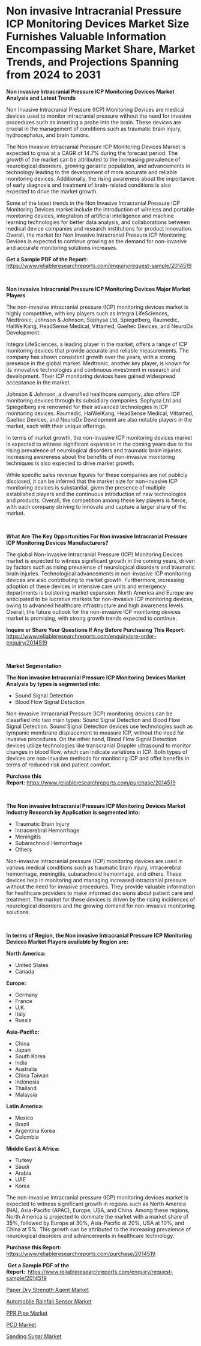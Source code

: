 <p><h1>Non invasive Intracranial Pressure ICP Monitoring Devices Market Size Furnishes Valuable Information Encompassing Market Share, Market Trends, and Projections Spanning from 2024 to 2031</h1></p><p><strong>Non invasive Intracranial Pressure ICP Monitoring Devices Market Analysis and Latest Trends</strong></p>
<p><p>Non Invasive Intracranial Pressure (ICP) Monitoring Devices are medical devices used to monitor intracranial pressure without the need for invasive procedures such as inserting a probe into the brain. These devices are crucial in the management of conditions such as traumatic brain injury, hydrocephalus, and brain tumors.</p><p>The Non Invasive Intracranial Pressure ICP Monitoring Devices Market is expected to grow at a CAGR of 14.7% during the forecast period. The growth of the market can be attributed to the increasing prevalence of neurological disorders, growing geriatric population, and advancements in technology leading to the development of more accurate and reliable monitoring devices. Additionally, the rising awareness about the importance of early diagnosis and treatment of brain-related conditions is also expected to drive the market growth.</p><p>Some of the latest trends in the Non Invasive Intracranial Pressure ICP Monitoring Devices market include the introduction of wireless and portable monitoring devices, integration of artificial intelligence and machine learning technologies for better data analysis, and collaborations between medical device companies and research institutions for product innovation. Overall, the market for Non Invasive Intracranial Pressure ICP Monitoring Devices is expected to continue growing as the demand for non-invasive and accurate monitoring solutions increases.</p></p>
<p><strong>Get a Sample PDF of the Report:&nbsp;</strong> <a href="https://www.reliableresearchreports.com/enquiry/request-sample/2014519">https://www.reliableresearchreports.com/enquiry/request-sample/2014519</a></p>
<p>&nbsp;</p>
<p><strong>Non invasive Intracranial Pressure ICP Monitoring Devices Major Market Players</strong></p>
<p><p>The non-invasive intracranial pressure (ICP) monitoring devices market is highly competitive, with key players such as Integra LifeSciences, Medtronic, Johnson & Johnson, Sophysa Ltd, Spiegelberg, Raumedic, HaiWeiKang, HeadSense Medical, Vittamed, Gaeltec Devices, and NeuroDx Development.</p><p>Integra LifeSciences, a leading player in the market, offers a range of ICP monitoring devices that provide accurate and reliable measurements. The company has shown consistent growth over the years, with a strong presence in the global market. Medtronic, another key player, is known for its innovative technologies and continuous investment in research and development. Their ICP monitoring devices have gained widespread acceptance in the market.</p><p>Johnson & Johnson, a diversified healthcare company, also offers ICP monitoring devices through its subsidiary companies. Sophysa Ltd and Spiegelberg are renowned for their advanced technologies in ICP monitoring devices. Raumedic, HaiWeiKang, HeadSense Medical, Vittamed, Gaeltec Devices, and NeuroDx Development are also notable players in the market, each with their unique offerings.</p><p>In terms of market growth, the non-invasive ICP monitoring devices market is expected to witness significant expansion in the coming years due to the rising prevalence of neurological disorders and traumatic brain injuries. Increasing awareness about the benefits of non-invasive monitoring techniques is also expected to drive market growth.</p><p>While specific sales revenue figures for these companies are not publicly disclosed, it can be inferred that the market size for non-invasive ICP monitoring devices is substantial, given the presence of multiple established players and the continuous introduction of new technologies and products. Overall, the competition among these key players is fierce, with each company striving to innovate and capture a larger share of the market.</p></p>
<p>&nbsp;</p>
<p><strong>What Are The Key Opportunities For Non invasive Intracranial Pressure ICP Monitoring Devices Manufacturers?</strong></p>
<p><p>The global Non-Invasive Intracranial Pressure (ICP) Monitoring Devices market is expected to witness significant growth in the coming years, driven by factors such as rising prevalence of neurological disorders and traumatic brain injuries. Technological advancements in non-invasive ICP monitoring devices are also contributing to market growth. Furthermore, increasing adoption of these devices in intensive care units and emergency departments is bolstering market expansion. North America and Europe are anticipated to be lucrative markets for non-invasive ICP monitoring devices, owing to advanced healthcare infrastructure and high awareness levels. Overall, the future outlook for the non-invasive ICP monitoring devices market is promising, with strong growth trends expected to continue.</p></p>
<p><strong>Inquire or Share Your Questions If Any Before Purchasing This Report:</strong> <a href="https://www.reliableresearchreports.com/enquiry/pre-order-enquiry/2014519">https://www.reliableresearchreports.com/enquiry/pre-order-enquiry/2014519</a></p>
<p>&nbsp;</p>
<p><strong>Market Segmentation</strong></p>
<p><strong>The Non invasive Intracranial Pressure ICP Monitoring Devices Market Analysis by types is segmented into:</strong></p>
<p><ul><li>Sound Signal Detection</li><li>Blood Flow Signal Detection</li></ul></p>
<p><p>Non-invasive Intracranial Pressure (ICP) monitoring devices can be classified into two main types: Sound Signal Detection and Blood Flow Signal Detection. Sound Signal Detection devices use technologies such as tympanic membrane displacement to measure ICP, without the need for invasive procedures. On the other hand, Blood Flow Signal Detection devices utilize technologies like transcranial Doppler ultrasound to monitor changes in blood flow, which can indicate variations in ICP. Both types of devices are non-invasive methods for monitoring ICP and offer benefits in terms of reduced risk and patient comfort.</p></p>
<p><strong>Purchase this Report:&nbsp;</strong><a href="https://www.reliableresearchreports.com/purchase/2014519">https://www.reliableresearchreports.com/purchase/2014519</a></p>
<p>&nbsp;</p>
<p><strong>The Non invasive Intracranial Pressure ICP Monitoring Devices Market Industry Research by Application is segmented into:</strong></p>
<p><ul><li>Traumatic Brain Injury</li><li>Intracerebral Hemorrhage</li><li>Meningitis</li><li>Subarachnoid Hemorrhage</li><li>Others</li></ul></p>
<p><p>Non-invasive intracranial pressure (ICP) monitoring devices are used in various medical conditions such as traumatic brain injury, intracerebral hemorrhage, meningitis, subarachnoid hemorrhage, and others. These devices help in monitoring and managing increased intracranial pressure without the need for invasive procedures. They provide valuable information for healthcare providers to make informed decisions about patient care and treatment. The market for these devices is driven by the rising incidences of neurological disorders and the growing demand for non-invasive monitoring solutions.</p></p>
<p>&nbsp;</p>
<p><strong>In terms of Region, the Non invasive Intracranial Pressure ICP Monitoring Devices Market Players available by Region are:</strong></p>
<p>
    <p> <strong> North America: </strong>
        <ul>
            <li>United States</li>
            <li>Canada</li>
        </ul>
        </p> 
    <p> <strong> Europe: </strong>
        <ul>
            <li>Germany</li>
            <li>France</li>
            <li>U.K.</li>
            <li>Italy</li>
            <li>Russia</li>
        </ul>
        </p> 
    <p> <strong> Asia-Pacific: </strong>
        <ul>
            <li>China</li>
            <li>Japan</li>
            <li>South Korea</li>
            <li>India</li>
            <li>Australia</li>
            <li>China Taiwan</li>
            <li>Indonesia</li>
            <li>Thailand</li>
            <li>Malaysia</li>
        </ul>
        </p> 
    <p> <strong> Latin America: </strong>
        <ul>
            <li>Mexico</li>
            <li>Brazil</li>
            <li>Argentina Korea</li>
            <li>Colombia</li>
        </ul>
        </p> 
    <p> <strong> Middle East & Africa: </strong>
        <ul>
            <li>Turkey</li>
            <li>Saudi</li>
            <li>Arabia</li>
            <li>UAE</li>
            <li>Korea</li>
        </ul>
    </p>
    </p>
<p><p>The non-invasive intracranial pressure (ICP) monitoring devices market is expected to witness significant growth in regions such as North America (NA), Asia-Pacific (APAC), Europe, USA, and China. Among these regions, North America is projected to dominate the market with a market share of 35%, followed by Europe at 30%, Asia-Pacific at 20%, USA at 10%, and China at 5%. This growth can be attributed to the increasing prevalence of neurological disorders and advancements in healthcare technology.</p></p>
<p><strong>Purchase this Report: </strong><a href="https://www.reliableresearchreports.com/purchase/2014519">https://www.reliableresearchreports.com/purchase/2014519</a></p>
<p>&nbsp;<strong>Get a Sample PDF of the Report:&nbsp;&nbsp;</strong><a href="https://www.reliableresearchreports.com/enquiry/request-sample/2014519">https://www.reliableresearchreports.com/enquiry/request-sample/2014519</a></p>
<p><strong></strong></p>
<p><p><a href="https://view.publitas.com/reportprime-1/paper-dry-strength-agent-market-size-growth-and-forecast-from-2024-2031/">Paper Dry Strength Agent Market</a></p><p><a href="https://copper-carbon-84f.notion.site/Automobile-Rainfall-Sensor-Market-Offers-Provide-Insightful-Data-for-the-Time-Period-from-2024-to-20-0382874a58454832b1ba59ed332582a4">Automobile Rainfall Sensor Market</a></p><p><a href="https://view.publitas.com/reportprime-1/global-ppr-pipe-market-size-and-market-trends-insights-and-projections-from-2024-to-2031/">PPR Pipe Market</a></p><p><a href="https://cedar-agate-3da.notion.site/PCD-Market-Size-and-Examines-its-Market-Scope-with-a-Primary-Focus-on-Growth-Opportunities-and-Fo-642e189f4a434ee9a5020e3c3f5a4f96">PCD Market</a></p><p><a href="https://circular-yam-9b9.notion.site/Sanding-Sugar-Market-Insights-Market-Players-and-Forecast-Till-2031-243087bd015849b48e1ef2a3bd0f0da6">Sanding Sugar Market</a></p></p>